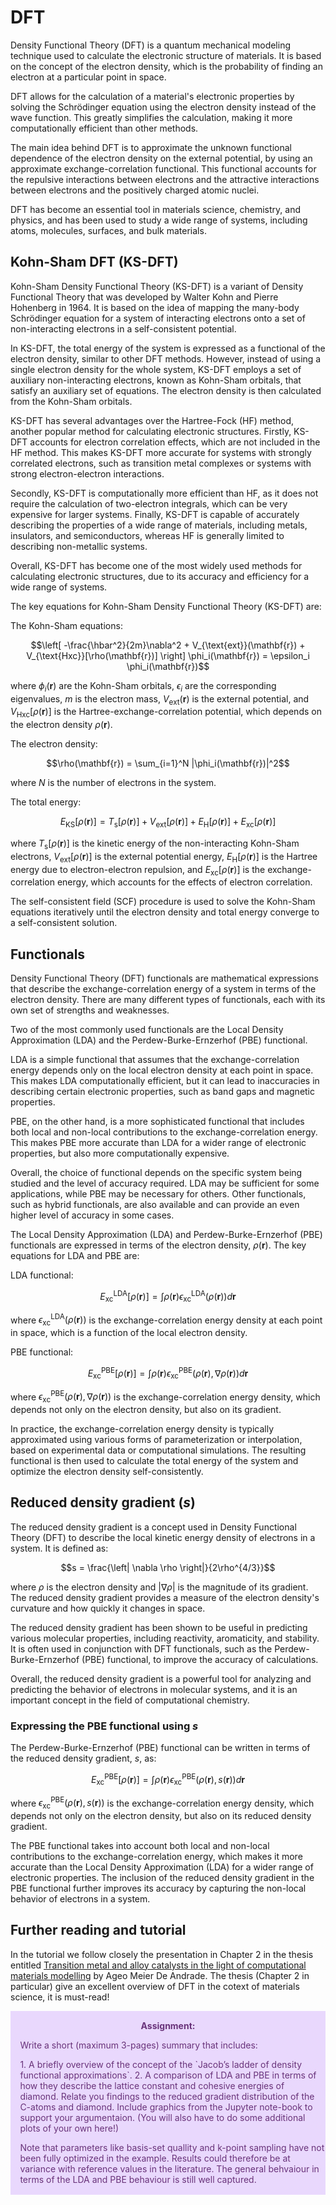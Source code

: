 # DFT
Density Functional Theory (DFT) is a quantum mechanical modeling technique used to calculate the electronic structure of materials. It is based on the concept of the electron density, which is the probability of finding an electron at a particular point in space.

DFT allows for the calculation of a material's electronic properties by solving the Schrödinger equation using the electron density instead of the wave function. This greatly simplifies the calculation, making it more computationally efficient than other methods.

The main idea behind DFT is to approximate the unknown functional dependence of the electron density on the external potential, by using an approximate exchange-correlation functional. This functional accounts for the repulsive interactions between electrons and the attractive interactions between electrons and the positively charged atomic nuclei.

DFT has become an essential tool in materials science, chemistry, and physics, and has been used to study a wide range of systems, including atoms, molecules, surfaces, and bulk materials.

## Kohn-Sham DFT (KS-DFT)

Kohn-Sham Density Functional Theory (KS-DFT) is a variant of Density Functional Theory that was developed by Walter Kohn and Pierre Hohenberg in 1964. It is based on the idea of mapping the many-body Schrödinger equation for a system of interacting electrons onto a set of non-interacting electrons in a self-consistent potential.

In KS-DFT, the total energy of the system is expressed as a functional of the electron density, similar to other DFT methods. However, instead of using a single electron density for the whole system, KS-DFT employs a set of auxiliary non-interacting electrons, known as Kohn-Sham orbitals, that satisfy an auxiliary set of equations. The electron density is then calculated from the Kohn-Sham orbitals.

KS-DFT has several advantages over the Hartree-Fock (HF) method, another popular method for calculating electronic structures. Firstly, KS-DFT accounts for electron correlation effects, which are not included in the HF method. This makes KS-DFT more accurate for systems with strongly correlated electrons, such as transition metal complexes or systems with strong electron-electron interactions.

Secondly, KS-DFT is computationally more efficient than HF, as it does not require the calculation of two-electron integrals, which can be very expensive for larger systems. Finally, KS-DFT is capable of accurately describing the properties of a wide range of materials, including metals, insulators, and semiconductors, whereas HF is generally limited to describing non-metallic systems.

Overall, KS-DFT has become one of the most widely used methods for calculating electronic structures, due to its accuracy and efficiency for a wide range of systems.


The key equations for Kohn-Sham Density Functional Theory (KS-DFT) are:

The Kohn-Sham equations:

$$\left[ -\frac{\hbar^2}{2m}\nabla^2 + V_{\text{ext}}(\mathbf{r}) + V_{\text{Hxc}}[\rho(\mathbf{r})] \right] \phi_i(\mathbf{r}) = \epsilon_i \phi_i(\mathbf{r})$$

where $\phi_i(\mathbf{r})$ are the Kohn-Sham orbitals, $\epsilon_i$ are the corresponding eigenvalues, $m$ is the electron mass, $V_{\text{ext}}(\mathbf{r})$ is the external potential, and $V_{\text{Hxc}}[\rho(\mathbf{r})]$ is the Hartree-exchange-correlation potential, which depends on the electron density $\rho(\mathbf{r})$.

The electron density:

$$\rho(\mathbf{r}) = \sum_{i=1}^N |\phi_i(\mathbf{r})|^2$$

where $N$ is the number of electrons in the system.

The total energy:

$$E_{\text{KS}}[\rho(\mathbf{r})] = T_{\text{s}}[\rho(\mathbf{r})] + V_{\text{ext}}[\rho(\mathbf{r})] + E_{\text{H}}[\rho(\mathbf{r})] + E_{\text{xc}}[\rho(\mathbf{r})]$$

where $T_{\text{s}}[\rho(\mathbf{r})]$ is the kinetic energy of the non-interacting Kohn-Sham electrons, $V_{\text{ext}}[\rho(\mathbf{r})]$ is the external potential energy, $E_{\text{H}}[\rho(\mathbf{r})]$ is the Hartree energy due to electron-electron repulsion, and $E_{\text{xc}}[\rho(\mathbf{r})]$ is the exchange-correlation energy, which accounts for the effects of electron correlation.

The self-consistent field (SCF) procedure is used to solve the Kohn-Sham equations iteratively until the electron density and total energy converge to a self-consistent solution.


## Functionals 

Density Functional Theory (DFT) functionals are mathematical expressions that describe the exchange-correlation energy of a system in terms of the electron density. There are many different types of functionals, each with its own set of strengths and weaknesses.

Two of the most commonly used functionals are the Local Density Approximation (LDA) and the Perdew-Burke-Ernzerhof (PBE) functional.

LDA is a simple functional that assumes that the exchange-correlation energy depends only on the local electron density at each point in space. This makes LDA computationally efficient, but it can lead to inaccuracies in describing certain electronic properties, such as band gaps and magnetic properties.

PBE, on the other hand, is a more sophisticated functional that includes both local and non-local contributions to the exchange-correlation energy. This makes PBE more accurate than LDA for a wider range of electronic properties, but also more computationally expensive.

Overall, the choice of functional depends on the specific system being studied and the level of accuracy required. LDA may be sufficient for some applications, while PBE may be necessary for others. Other functionals, such as hybrid functionals, are also available and can provide an even higher level of accuracy in some cases.


The Local Density Approximation (LDA) and Perdew-Burke-Ernzerhof (PBE) functionals are expressed in terms of the electron density, $\rho(\mathbf{r})$. The key equations for LDA and PBE are:

LDA functional:

$$E_{\text{xc}}^{\text{LDA}}[\rho(\mathbf{r})] = \int \rho(\mathbf{r}) \epsilon_{\text{xc}}^{\text{LDA}}(\rho(\mathbf{r})) d\mathbf{r}$$

where $\epsilon_{\text{xc}}^{\text{LDA}}(\rho(\mathbf{r}))$ is the exchange-correlation energy density at each point in space, which is a function of the local electron density.

PBE functional:

$$E_{\text{xc}}^{\text{PBE}}[\rho(\mathbf{r})] = \int \rho(\mathbf{r}) \epsilon_{\text{xc}}^{\text{PBE}}(\rho(\mathbf{r}), \nabla \rho(\mathbf{r})) d\mathbf{r}$$

where $\epsilon_{\text{xc}}^{\text{PBE}}(\rho(\mathbf{r}), \nabla \rho(\mathbf{r}))$ is the exchange-correlation energy density, which depends not only on the electron density, but also on its gradient.

In practice, the exchange-correlation energy density is typically approximated using various forms of parameterization or interpolation, based on experimental data or computational simulations. The resulting functional is then used to calculate the total energy of the system and optimize the electron density self-consistently.

## Reduced density gradient ($s$)

The reduced density gradient is a concept used in Density Functional Theory (DFT) to describe the local kinetic energy density of electrons in a system. It is defined as:

$$s = \frac{\left| \nabla \rho \right|}{2\rho^{4/3}}$$

where $\rho$ is the electron density and $\left| \nabla \rho \right|$ is the magnitude of its gradient. The reduced density gradient provides a measure of the electron density's curvature and how quickly it changes in space.

The reduced density gradient has been shown to be useful in predicting various molecular properties, including reactivity, aromaticity, and stability. It is often used in conjunction with DFT functionals, such as the Perdew-Burke-Ernzerhof (PBE) functional, to improve the accuracy of calculations.

Overall, the reduced density gradient is a powerful tool for analyzing and predicting the behavior of electrons in molecular systems, and it is an important concept in the field of computational chemistry.


### Expressing the PBE functional using $s$

The Perdew-Burke-Ernzerhof (PBE) functional can be written in terms of the reduced density gradient, $s$, as:

$$E_{\text{xc}}^{\text{PBE}}[\rho(\mathbf{r})] = \int \rho(\mathbf{r}) \epsilon_{\text{xc}}^{\text{PBE}}(\rho(\mathbf{r}), s(\mathbf{r})) d\mathbf{r}$$

where $\epsilon_{\text{xc}}^{\text{PBE}}(\rho(\mathbf{r}), s(\mathbf{r}))$ is the exchange-correlation energy density, which depends not only on the electron density, but also on its reduced density gradient.

The PBE functional takes into account both local and non-local contributions to the exchange-correlation energy, which makes it more accurate than the Local Density Approximation (LDA) for a wider range of electronic properties. The inclusion of the reduced density gradient in the PBE functional further improves its accuracy by capturing the non-local behavior of electrons in a system.


## Further reading and tutorial

In the tutorial we follow closely the presentation in Chapter 2 in the thesis entitled [Transition metal and alloy catalysts
in the light of computational materials modelling](https://www.diva-portal.org/smash/get/diva2:1598427/FULLTEXT01.pdf) by Ageo Meier De Andrade. The thesis (Chapter 2 in particular) give an excellent overview of DFT in the cotext of materials science, it is must-read!


<div class="warning" style='padding:0.1em; background-color:#E9D8FD; color:#69337A'>
<span>
<p style='margin-top:1em; text-align:center'>
<b>Assignment:</b></p>
<p style='margin-left:1em;'>
Write a short (maximum 3-pages) summary that includes:

<p style='margin-left:1em;'>
1. A briefly overview of the concept of the `Jacob’s ladder of density functional approximations`.
2. A comparison of LDA and PBE in terms of how they describe the lattice constant and cohesive energies of diamond. Relate you findings to the reduced gradient distribution of the C-atoms and diamond. Include graphics from the Jupyter note-book to support your argumentaion. (You will also have to do some additional plots of your own here!)

<p style='margin-left:1em;'>
Note that parameters like basis-set quallity and k-point sampling have not been fully optimized in the example. Results could therefore be at variance with reference values in the literature. The general behvaiour in terms of the LDA and PBE behaviour is still well captured. 


</p></span>
</div>
